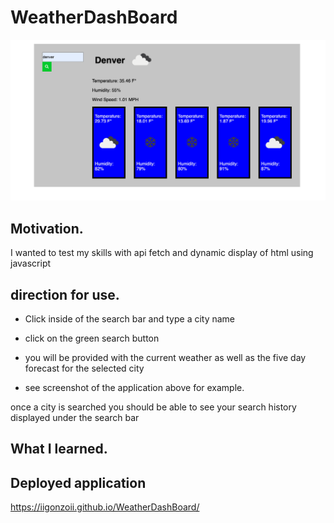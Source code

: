 # WeatherDashBoard

<img src="./images/wdb2.jpg" alt = "picture of deployed weather app">

## Motivation.
I wanted to test my skills with api fetch and dynamic display of html using javascript


## direction for use.

* Click inside of the search bar and type a city name
* click on the green search button
* you will be provided with the current weather as well as the five day forecast for the selected city

* see screenshot of the application above for example.

once a city is searched you should be able to see your search history displayed under the search bar

## What I learned.


## Deployed application
https://iigonzoii.github.io/WeatherDashBoard/
